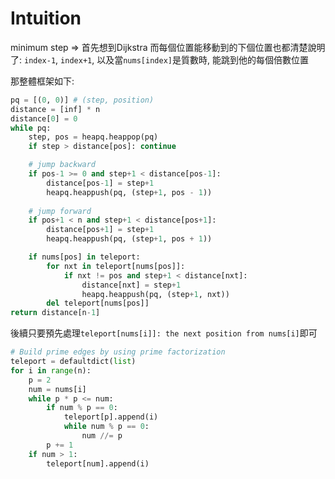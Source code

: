 # Intuition

minimum step => 首先想到Dijkstra
而每個位置能移動到的下個位置也都清楚說明了: `index-1`, `index+1`, 以及當`nums[index]`是質數時, 能跳到他的每個倍數位置

那整體框架如下:

```py
pq = [(0, 0)] # (step, position)
distance = [inf] * n
distance[0] = 0
while pq:
    step, pos = heapq.heappop(pq)
    if step > distance[pos]: continue

    # jump backward
    if pos-1 >= 0 and step+1 < distance[pos-1]:
        distance[pos-1] = step+1
        heapq.heappush(pq, (step+1, pos - 1))
    
    # jump forward
    if pos+1 < n and step+1 < distance[pos+1]:
        distance[pos+1] = step+1
        heapq.heappush(pq, (step+1, pos + 1))

    if nums[pos] in teleport:
        for nxt in teleport[nums[pos]]:
            if nxt != pos and step+1 < distance[nxt]:
                distance[nxt] = step+1
                heapq.heappush(pq, (step+1, nxt))
        del teleport[nums[pos]]
return distance[n-1]
```

後續只要預先處理`teleport[nums[i]]: the next position from nums[i]`即可

```py
# Build prime edges by using prime factorization
teleport = defaultdict(list)
for i in range(n):
    p = 2
    num = nums[i]
    while p * p <= num:
        if num % p == 0:
            teleport[p].append(i)
            while num % p == 0:
                num //= p
        p += 1
    if num > 1:
        teleport[num].append(i)
```